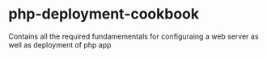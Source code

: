 # php-deployment-cookbook
Contains all the required fundamementals for configuraing a web server as well as deployment of php app
